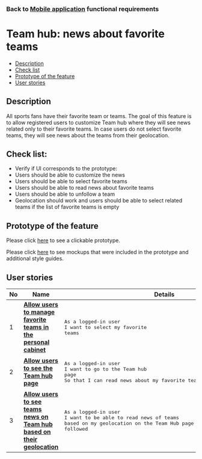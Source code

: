 ### Back to [Mobile application](../../#mobile-application) functional requirements

# Team hub: news about favorite teams

- [Description](#description)
- [Check list](#check-list)
- [Prototype of the feature](#prototype-of-the-feature)
- [User stories](#user-stories)

## Description

All sports fans have their favorite team or teams. The goal of this feature is to allow registered users to customize Team hub where they will see news related only to their favorite teams. In case users do not select favorite teams, they will see news about the teams from their geolocation.

## Check list:

  - Verify if UI corresponds to the prototype:
  - Users should be able to customize the news
  - Users should be able to select favorite teams
  - Users should be able to read news about favorite teams
  - Users should be able to unfollow a team
  - Geolocation should work and users should be able to select related teams if the list of favorite teams is empty

## Prototype of the feature

Please click [here](https://www.figma.com/proto/JVDTph8VY9Ye7kz8BTDxhJ/1-Sports-Hub-General-Prototype?page-id=0%3A5852&node-id=0%3A7481&viewport=-1637%2C-969%2C0.37520089745521545&scaling=scale-down) to see a clickable prototype.

Please click [here](https://www.figma.com/file/egXgh8BYD7Xaa0JeMNhv9R/Manage-advertisements?node-id=0%3A1075) to see mockups that were included in the prototype and additional style guides.

## User stories

No           |      Name     |   Details
------------ | ------------- | -------------
1 |[**Allow users to manage favorite teams in the personal cabinet**](/products/sports_hub_portal/mobile_application_features/team_hub/user_stories/manage_favorite_teams)|<pre>As a logged-in user</br>I want to select my favorite teams</pre>
2 |[**Allow users to see the Team hub page**](/products/sports_hub_portal/mobile_application_features/team_hub/user_stories/team_hub_page)|<pre>As a logged-in user</br>I want to go to the Team hub page</br>So that I can read news about my favorite teams</pre>
3 |[**Allow users to see teams news on Team hub based on their geolocation**](/products/sports_hub_portal/mobile_application_features/team_hub/user_stories/team_hub_list_teams_by_geolocation)|<pre>As a logged-in user</br>I want to be able to read news of teams based on my geolocation on the Team Hub page in case of no teams are followed</pre>
